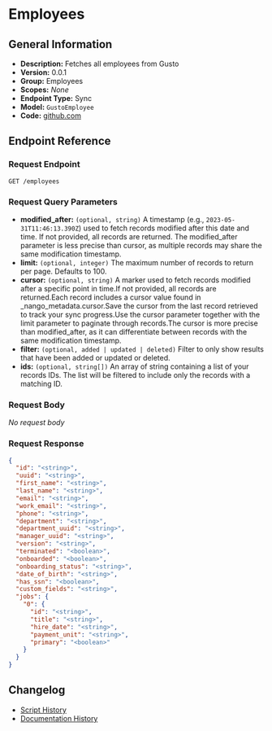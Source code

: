 <!-- BEGIN GENERATED CONTENT -->
# Employees

## General Information

- **Description:** Fetches all employees from Gusto
- **Version:** 0.0.1
- **Group:** Employees
- **Scopes:** _None_
- **Endpoint Type:** Sync
- **Model:** `GustoEmployee`
- **Code:** [github.com](https://github.com/NangoHQ/integration-templates/tree/main/integrations/gusto/syncs/employees.ts)


## Endpoint Reference

### Request Endpoint

`GET /employees`

### Request Query Parameters

- **modified_after:** `(optional, string)` A timestamp (e.g., `2023-05-31T11:46:13.390Z`) used to fetch records modified after this date and time. If not provided, all records are returned. The modified_after parameter is less precise than cursor, as multiple records may share the same modification timestamp.
- **limit:** `(optional, integer)` The maximum number of records to return per page. Defaults to 100.
- **cursor:** `(optional, string)` A marker used to fetch records modified after a specific point in time.If not provided, all records are returned.Each record includes a cursor value found in _nango_metadata.cursor.Save the cursor from the last record retrieved to track your sync progress.Use the cursor parameter together with the limit parameter to paginate through records.The cursor is more precise than modified_after, as it can differentiate between records with the same modification timestamp.
- **filter:** `(optional, added | updated | deleted)` Filter to only show results that have been added or updated or deleted.
- **ids:** `(optional, string[])` An array of string containing a list of your records IDs. The list will be filtered to include only the records with a matching ID.

### Request Body

_No request body_

### Request Response

```json
{
  "id": "<string>",
  "uuid": "<string>",
  "first_name": "<string>",
  "last_name": "<string>",
  "email": "<string>",
  "work_email": "<string>",
  "phone": "<string>",
  "department": "<string>",
  "department_uuid": "<string>",
  "manager_uuid": "<string>",
  "version": "<string>",
  "terminated": "<boolean>",
  "onboarded": "<boolean>",
  "onboarding_status": "<string>",
  "date_of_birth": "<string>",
  "has_ssn": "<boolean>",
  "custom_fields": "<string>",
  "jobs": {
    "0": {
      "id": "<string>",
      "title": "<string>",
      "hire_date": "<string>",
      "payment_unit": "<string>",
      "primary": "<boolean>"
    }
  }
}
```

## Changelog

- [Script History](https://github.com/NangoHQ/integration-templates/commits/main/integrations/gusto/syncs/employees.ts)
- [Documentation History](https://github.com/NangoHQ/integration-templates/commits/main/integrations/gusto/syncs/employees.md)

<!-- END  GENERATED CONTENT -->

